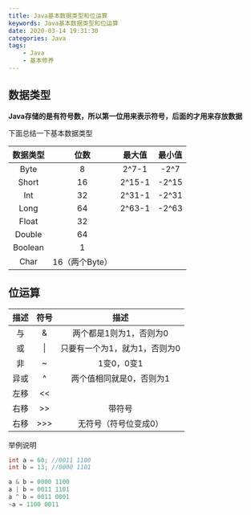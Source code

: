 ```yaml
---
title: Java基本数据类型和位运算
keywords: Java基本数据类型和位运算
date: 2020-03-14 19:31:30
categories: Java
tags:
	- Java
	- 基本修养
---
```


## 数据类型

__Java存储的是有符号数，所以第一位用来表示符号，后面的才用来存放数据__

下面总结一下基本数据类型

| 数据类型 |      位数      | 最大值 | 最小值 |
| :------: | :------------: | :----: | :----: |
|   Byte   |       8        | 2^7-1  |  -2^7  |
|  Short   |       16       | 2^15-1 | -2^15  |
|   Int    |       32       | 2^31-1 | -2^31  |
|   Long   |       64       | 2^63-1 | -2^63  |
|  Float   |       32       |        |        |
|  Double  |       64       |        |        |
| Boolean  |       1        |        |        |
|   Char   | 16（两个Byte） |        |        |

## 位运算

| 描述 | 符号 |             描述              |
| :--: | :--: | :---------------------------: |
|  与  |  &   |    两个都是1则为1，否则为0    |
|  或  |  \|  | 只要有一个为1，就为1，否则为0 |
|  非  |  ~   |          1变0，0变1           |
| 异或 |  ^   |   两个值相同就是0，否则为1    |
| 左移 |  <<  |                               |
| 右移 |  >>  |            带符号             |
| 右移 | >>>  |     无符号（符号位变成0）     |

举例说明

```java
int a = 60;	//0011 1100
int b = 13;	//0000 1101

a & b = 0000 1100
a | b = 0011 1101
a ^ b = 0011 0001
~a = 1100 0011
```



